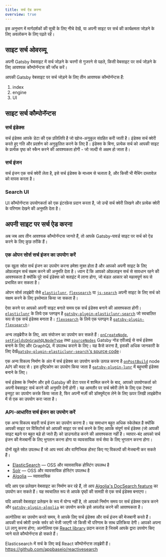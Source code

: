 ```yaml
---
title: सर्च ऐड करना
overview: true
---
```


इस अनुभाग में मार्गदर्शकों की सूची के लिए नीचे देखें, या अपनी साइट पर सर्च की कार्यक्षमता जोड़ने के लिए अवलोकन के लिए पढ़ते रहें।

<GuideList slug={props.slug} />

## साइट सर्च ओवरव्यू

अपनी Gatsby वेबसाइट में सर्च जोड़ने के चरणों से गुजरने से पहले, किसी वेबसाइट पर सर्च जोड़ने के लिए आवश्यक कौम्पोनॅन्टस की जाँच करें।

आपकी Gatsby वेबसाइट पर सर्च जोड़ने के लिए तीन आवश्यक कौम्पोनॅन्टस हैं:

1.  index
2.  engine
3.  UI

## साइट सर्च कौम्पोनॅन्टस

### सर्च इंडेक्स

सर्च इंडेक्स आपके डेटा की एक प्रतिलिपि है जो खोज-अनुकूल संग्रहित करी जाती है। इंडेक्स सर्च क्वेरी करते हुए गति और प्रदर्शन को अनुकूलित करने के लिए है। इंडेक्स के बिना, प्रत्येक सर्च को आपकी साइट के प्रत्येक पृष्ठ को स्कैन करने की आवश्यकता होगी - जो जल्दी से अक्षम हो जाता है।

### सर्च इंजन

सर्च इंजन एक सर्च क्वेरी लेता है, इसे सर्च इंडेक्स के माध्यम से चलाता है, और किसी भी मैचिंग दस्तावेज़ को वापस करता है।

### Search UI

UI कौम्पोनॅन्टस उपयोगकर्ता को एक इंटरफ़ेस प्रदान करता है, जो उन्हें सर्च क्वेरी लिखने और प्रत्येक क्वेरी के परिणाम देखने की अनुमति देता है।

## अपनी साइट पर सर्च ऐड करना

अब जब आप तीन आवश्यक कौम्पोनॅन्टस जानते हैं, तो आपके Gatsby-पावर्ड साइट पर सर्च को ऐड करने के लिए कुछ तरीके हैं।

### एक ओपन सोर्स सर्च इंजन का उपयोग करें

एक खुला स्रोत सर्च इंजन का उपयोग करना हमेशा मुफ़्त होता है और आपको अपनी साइट के लिए ऑफ़लाइन सर्च सक्षम करने की अनुमति देता है। ध्यान दें कि आपको ऑफ़लाइन सर्च से सावधान रहने की आवश्यकता है क्योंकि पूरे सर्च इंडेक्स को क्लाइंट में लाना होगा, जो बंडल आकार को महत्वपूर्ण रूप से प्रभावित कर सकता है।

ओपन सोर्स लाइब्रेरी जैसे [`elasticlunr`](https://www.npmjs.com/package/elasticlunr), [`flexsearch`](https://github.com/nextapps-de/flexsearch) या [`js-search`](https://github.com/bvaughn/js-search) अपनी साइट के लिए सर्च को सक्षम करने के लिए इस्तेमाल किया जा सकता है।

ऐसा करने पर आपको अपनी साइट बनाते समय एक सर्च इंडेक्स बनाने की आवश्यकता होगी। [`elasticlunr`](https://www.npmjs.com/package/elasticlunr) के लिये एक प्लगइन है [`gatsby-plugin-elasticlunr-search`](https://github.com/gatsby-contrib/gatsby-plugin-elasticlunr-search) जो स्वचालित रूप से एक सर्च इंडेक्स बनाता है। [`flexsearch`](https://github.com/nextapps-de/flexsearch) के लिये एक प्लगइन है [`gatsby-plugin-flexsearch`](https://github.com/tmsss/gatsby-plugin-flexsearch)।

अन्य लाइब्रेरीज के लिए, आप संयोजन का उपयोग कर सकते हैं : [`onCreateNode`](/docs/node-apis/#onCreateNode), [`setFieldsOnGraphQLNodeType`](/docs/node-apis/#setFieldsOnGraphQLNodeType) तथा [`sourceNodes`](/docs/node-apis/#sourceNodes) Gatsby नोड एपीआई से सर्च इंडेक्स बनाने के लिए और GraphQL में उपलब्ध कराने के लिए। यह कैसे करना है, इसकी अधिक जानकारी के लिए देखें[`gatsby-plugin-elasticlunr-search`'s source code](https://github.com/gatsby-contrib/gatsby-plugin-elasticlunr-search/blob/master/src/gatsby-node.js#L96-L131)।

एक अन्य विकल्प निर्माण के अंत में सर्च इंडेक्स का उपयोग करके उत्पन्न करना है [`onPostBuild`](/docs/node-apis/#onPostBuild) node API की मदद से। इस दृष्टिकोण का उपयोग किया जाता है [`gatsby-plugin-lunr`](https://github.com/humanseelabs/gatsby-plugin-lunr) में बहुभाषी इंडेक्स बनाने के लिए।

सर्च इंडेक्स के निर्माण और इसे Gatsby की डेटा परत में शामिल करने के बाद, आपको उपयोगकर्ता को अपनी वेबसाइट सर्च करने की अनुमति देनी होगी। यह आमतौर पर सर्च क्वेरी लेने के लिए एक टेक्स्ट इनपुट का उपयोग करके किया जाता है, फिर अपनी मर्ज़ी की डॉक्युमेंट्स लेने के लिए ऊपर लिखी लाइब्रेरीज में से एक का उपयोग करा जाता है।

### API-आधारित सर्च इंजन का उपयोग करें

एक अन्य विकल्प बाहरी सर्च इंजन का उपयोग करना है। यह समाधान बहुत अधिक स्केलेबल है क्योंकि आपकी साइट पर विसिटोर्स को आपकी साइट पर सर्च करने के लिए आपके संपूर्ण सर्च इंडेक्स (जो आपकी साइट बढ़ने पर बहुत बड़े हो जाते हैं) को डाउनलोड करने की आवश्यकता नहीं है। व्यापार-बंद आपको सर्च इंजन की मेजबानी के लिए भुगतान करना होगा या व्यावसायिक सर्च सेवा के लिए भुगतान करना होगा।

दोनों खुले स्रोत उपलब्ध हैं जो आप स्वयं और वाणिज्यिक होस्ट किए गए विकल्पों की मेजबानी कर सकते हैं।

- [ElasticSearch](https://www.elastic.co/products/elasticsearch) — OSS और व्यावसायिक होस्टिंग उपलब्ध है
- [Solr](http://lucene.apache.org/solr/) — OSS और व्यावसायिक होस्टिंग उपलब्ध है
- [Algolia](https://www.algolia.com/) — व्यावसायिक

यदि आप एक प्रलेखन वेबसाइट का निर्माण कर रहे हैं, तो आप [Algolia's DocSearch feature](https://community.algolia.com/docsearch/) का उपयोग कर सकते हैं। यह स्वचालित रूप से आपके पृष्ठों की सामग्री से एक सर्च इंडेक्स बनाएगा।

यदि आपकी वेबसाइट प्रलेखन के रूप में योग्य नहीं है, तो आपको निर्माण समय पर सर्च इंडेक्स एकत्र करने और [`gatsby-plugin-algolia`](https://github.com/algolia/gatsby-plugin-algolia) का उपयोग करके इसे अपलोड करने की आवश्यकता है।

अल्गोलिया का उपयोग करते समय, वे आपके लिए सर्च इंडेक्स और सर्च इंजन की मेजबानी करते हैं। आपकी सर्च क्वेरी उनके सर्वर को भेजी जाएगी जो किसी भी परिणाम के साथ प्रतिक्रिया देगी। आपको अपना UI लागू करना होगा; अल्गोलिया एक [React library](https://github.com/algolia/react-instantsearch) प्रदान करता है जिसमें आपके द्वारा उपयोग किए जाने वाले कौम्पोनॅन्टस हो सकते हैं।

Elasticsearch में सर्च के लिए कई React कौम्पोनॅन्टस लाइब्रेरी हैं। https://github.com/appbaseio/reactivesearch
